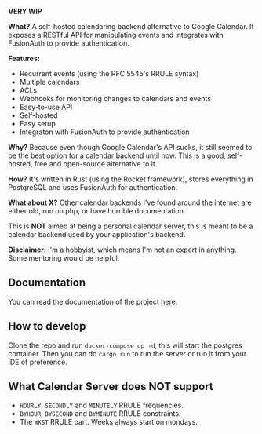 **VERY WIP**

**What?** A self-hosted calendaring backend alternative to Google Calendar. It exposes a RESTful API for manipulating events and integrates with FusionAuth to provide authentication.

**Features:**
- Recurrent events (using the RFC 5545's RRULE syntax)
- Multiple calendars
- ACLs
- Webhooks for monitoring changes to calendars and events
- Easy-to-use API
- Self-hosted
- Easy setup
- Integraton with FusionAuth to provide authentication

**Why?** Because even though Google Calendar's API sucks, it still seemed to be the best option for a calendar backend until now. This is a good, self-hosted, free and open-source alternative to it.

**How?** It's written in Rust (using the Rocket framework), stores everything in PostgreSQL and uses FusionAuth for authentication.

**What about X?** Other calendar backends I've found around the internet are either old, run on php, or have horrible documentation.

This is **NOT** aimed at being a personal calendar server, this is meant to be a calendar backend used by your application's backend.

**Disclaimer:** I'm a hobbyist, which means I'm not an expert in anything. Some mentoring would be helpful.

## Documentation

You can read the documentation of the project [here](./docs).

## How to develop

Clone the repo and run `docker-compose up -d`, this will start the postgres container. Then you can do `cargo run` to run the server or run it from your IDE of preference.

## What Calendar Server does **NOT** support

- `HOURLY`, `SECONDLY` and `MINUTELY` RRULE frequencies.
- `BYHOUR`, `BYSECOND` and `BYMINUTE` RRULE constraints.
- The `WKST` RRULE part. Weeks always start on mondays.